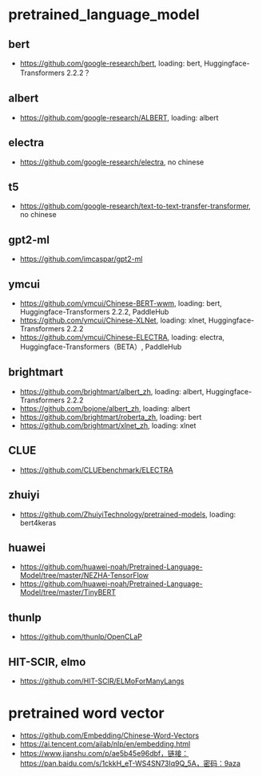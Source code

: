 # pretrained_language_model

## bert
- https://github.com/google-research/bert, loading: bert, Huggingface-Transformers 2.2.2？

## albert
- https://github.com/google-research/ALBERT, loading: albert

## electra
- https://github.com/google-research/electra, no chinese

## t5
- https://github.com/google-research/text-to-text-transfer-transformer, no chinese

## gpt2-ml
- https://github.com/imcaspar/gpt2-ml

## ymcui
- https://github.com/ymcui/Chinese-BERT-wwm, loading: bert, Huggingface-Transformers 2.2.2, PaddleHub
- https://github.com/ymcui/Chinese-XLNet, loading: xlnet, Huggingface-Transformers 2.2.2
- https://github.com/ymcui/Chinese-ELECTRA, loading: electra, Huggingface-Transformers（BETA）, PaddleHub

## brightmart
- https://github.com/brightmart/albert_zh, loading: albert, Huggingface-Transformers 2.2.2
- https://github.com/bojone/albert_zh, loading: albert
- https://github.com/brightmart/roberta_zh, loading: bert
- https://github.com/brightmart/xlnet_zh, loading: xlnet

## CLUE
- https://github.com/CLUEbenchmark/ELECTRA

## zhuiyi
- https://github.com/ZhuiyiTechnology/pretrained-models, loading: bert4keras

## huawei
- https://github.com/huawei-noah/Pretrained-Language-Model/tree/master/NEZHA-TensorFlow
- https://github.com/huawei-noah/Pretrained-Language-Model/tree/master/TinyBERT

## thunlp
- https://github.com/thunlp/OpenCLaP

## HIT-SCIR, elmo
- https://github.com/HIT-SCIR/ELMoForManyLangs


# pretrained word vector
- https://github.com/Embedding/Chinese-Word-Vectors
- https://ai.tencent.com/ailab/nlp/en/embedding.html
- https://www.jianshu.com/p/ae5b45e96dbf，链接：https://pan.baidu.com/s/1ckkH_eT-WS4SN73Iq9Q_5A，密码：9aza

